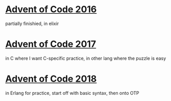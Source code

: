 # [Advent of Code 2016](http://adventofcode.com/2016)
partially finishied, in elixir

# [Advent of Code 2017](http://adventofcode.com/2017)
in C where I want C-specific practice, in other lang where the puzzle is easy

# [Advent of Code 2018](http://adventofcode.com/2018)
in Erlang for practice, start off with basic syntax, then onto OTP
